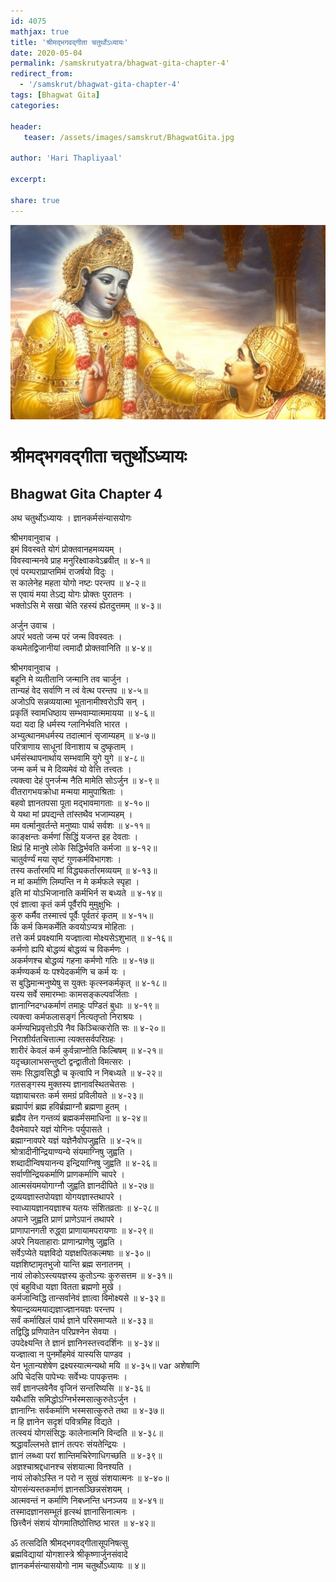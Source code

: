 ```yaml
---    
id: 4075    
mathjax: true    
title: 'श्रीमद्भगवद्गीता चतुर्थोऽध्यायः'    
date: 2020-05-04    
permalink: /samskrutyatra/bhagwat-gita-chapter-4'
redirect_from: 
  - '/samskrut/bhagwat-gita-chapter-4'
tags: [Bhagwat Gita]    
categories:    
    
header:    
   teaser: /assets/images/samskrut/BhagwatGita.jpg    
    
author: 'Hari Thapliyaal'    
    
excerpt:    
    
share: true    
---    
```

    
![](/assets/images/samskrut/BhagwatGita.jpg)    
    
# श्रीमद्भगवद्गीता चतुर्थोऽध्यायः    
## Bhagwat Gita Chapter 4    
    
अथ चतुर्थोऽध्यायः ।    ज्ञानकर्मसंन्यासयोगः    
    
श्रीभगवानुवाच ।    
इमं विवस्वते योगं प्रोक्तवानहमव्ययम् ।    
विवस्वान्मनवे प्राह मनुरिक्ष्वाकवेऽब्रवीत् ॥ ४-१॥    
एवं परम्पराप्राप्तमिमं राजर्षयो विदुः ।    
स कालेनेह महता योगो नष्टः परन्तप ॥ ४-२॥    
स एवायं मया तेऽद्य योगः प्रोक्तः पुरातनः ।    
भक्तोऽसि मे सखा चेति रहस्यं ह्येतदुत्तमम् ॥ ४-३॥    
    
अर्जुन उवाच ।    
अपरं भवतो जन्म परं जन्म विवस्वतः ।    
कथमेतद्विजानीयां त्वमादौ प्रोक्तवानिति ॥ ४-४॥    
    
श्रीभगवानुवाच ।    
बहूनि मे व्यतीतानि जन्मानि तव चार्जुन ।    
तान्यहं वेद सर्वाणि न त्वं वेत्थ परन्तप ॥ ४-५॥    
अजोऽपि सन्नव्ययात्मा भूतानामीश्वरोऽपि सन् ।    
प्रकृतिं स्वामधिष्ठाय सम्भवाम्यात्ममायया ॥ ४-६॥    
यदा यदा हि धर्मस्य ग्लानिर्भवति भारत ।    
अभ्युत्थानमधर्मस्य तदात्मानं सृजाम्यहम् ॥ ४-७॥    
परित्राणाय साधूनां विनाशाय च दुष्कृताम् ।    
धर्मसंस्थापनार्थाय सम्भवामि युगे युगे ॥ ४-८॥    
जन्म कर्म च मे दिव्यमेवं यो वेत्ति तत्त्वतः ।    
त्यक्त्वा देहं पुनर्जन्म नैति मामेति सोऽर्जुन ॥ ४-९॥    
वीतरागभयक्रोधा मन्मया मामुपाश्रिताः ।    
बहवो ज्ञानतपसा पूता मद्भावमागताः ॥ ४-१०॥    
ये यथा मां प्रपद्यन्ते तांस्तथैव भजाम्यहम् ।    
मम वर्त्मानुवर्तन्ते मनुष्याः पार्थ सर्वशः ॥ ४-११॥    
काङ्क्षन्तः कर्मणां सिद्धिं यजन्त इह देवताः ।    
क्षिप्रं हि मानुषे लोके सिद्धिर्भवति कर्मजा ॥ ४-१२॥    
चातुर्वर्ण्यं मया सृष्टं गुणकर्मविभागशः ।    
तस्य कर्तारमपि मां विद्ध्यकर्तारमव्ययम् ॥ ४-१३॥    
न मां कर्माणि लिम्पन्ति न मे कर्मफले स्पृहा ।    
इति मां योऽभिजानाति कर्मभिर्न स बध्यते ॥ ४-१४॥    
एवं ज्ञात्वा कृतं कर्म पूर्वैरपि मुमुक्षुभिः ।    
कुरु कर्मैव तस्मात्त्वं पूर्वैः पूर्वतरं कृतम् ॥ ४-१५॥    
किं कर्म किमकर्मेति कवयोऽप्यत्र मोहिताः ।    
तत्ते कर्म प्रवक्ष्यामि यज्ज्ञात्वा मोक्ष्यसेऽशुभात् ॥ ४-१६॥    
कर्मणो ह्यपि बोद्धव्यं बोद्धव्यं च विकर्मणः ।    
अकर्मणश्च बोद्धव्यं गहना कर्मणो गतिः ॥ ४-१७॥    
कर्मण्यकर्म यः पश्येदकर्मणि च कर्म यः ।    
स बुद्धिमान्मनुष्येषु स युक्तः कृत्स्नकर्मकृत् ॥ ४-१८॥    
यस्य सर्वे समारम्भाः कामसङ्कल्पवर्जिताः ।    
ज्ञानाग्निदग्धकर्माणं तमाहुः पण्डितं बुधाः ॥ ४-१९॥    
त्यक्त्वा कर्मफलासङ्गं नित्यतृप्तो निराश्रयः ।    
कर्मण्यभिप्रवृत्तोऽपि नैव किञ्चित्करोति सः ॥ ४-२०॥    
निराशीर्यतचित्तात्मा त्यक्तसर्वपरिग्रहः ।    
शारीरं केवलं कर्म कुर्वन्नाप्नोति किल्बिषम् ॥ ४-२१॥    
यदृच्छालाभसन्तुष्टो द्वन्द्वातीतो विमत्सरः ।    
समः सिद्धावसिद्धौ च कृत्वापि न निबध्यते ॥ ४-२२॥    
गतसङ्गस्य मुक्तस्य ज्ञानावस्थितचेतसः ।    
यज्ञायाचरतः कर्म समग्रं प्रविलीयते ॥ ४-२३॥    
ब्रह्मार्पणं ब्रह्म हविर्ब्रह्माग्नौ ब्रह्मणा हुतम् ।    
ब्रह्मैव तेन गन्तव्यं ब्रह्मकर्मसमाधिना ॥ ४-२४॥    
दैवमेवापरे यज्ञं योगिनः पर्युपासते ।    
ब्रह्माग्नावपरे यज्ञं यज्ञेनैवोपजुह्वति ॥ ४-२५॥    
श्रोत्रादीनीन्द्रियाण्यन्ये संयमाग्निषु जुह्वति ।    
शब्दादीन्विषयानन्य इन्द्रियाग्निषु जुह्वति ॥ ४-२६॥    
सर्वाणीन्द्रियकर्माणि प्राणकर्माणि चापरे ।    
आत्मसंयमयोगाग्नौ जुह्वति ज्ञानदीपिते ॥ ४-२७॥    
द्रव्ययज्ञास्तपोयज्ञा योगयज्ञास्तथापरे ।    
स्वाध्यायज्ञानयज्ञाश्च यतयः संशितव्रताः ॥ ४-२८॥    
अपाने जुह्वति प्राणं प्राणेऽपानं तथापरे ।    
प्राणापानगती रुद्ध्वा प्राणायामपरायणाः ॥ ४-२९॥    
अपरे नियताहाराः प्राणान्प्राणेषु जुह्वति ।    
सर्वेऽप्येते यज्ञविदो यज्ञक्षपितकल्मषाः ॥ ४-३०॥    
यज्ञशिष्टामृतभुजो यान्ति ब्रह्म सनातनम् ।    
नायं लोकोऽस्त्ययज्ञस्य कुतोऽन्यः कुरुसत्तम ॥ ४-३१॥    
एवं बहुविधा यज्ञा वितता ब्रह्मणो मुखे ।    
कर्मजान्विद्धि तान्सर्वानेवं ज्ञात्वा विमोक्ष्यसे ॥ ४-३२॥    
श्रेयान्द्रव्यमयाद्यज्ञाज्ज्ञानयज्ञः परन्तप ।    
सर्वं कर्माखिलं पार्थ ज्ञाने परिसमाप्यते ॥ ४-३३॥    
तद्विद्धि प्रणिपातेन परिप्रश्नेन सेवया ।    
उपदेक्ष्यन्ति ते ज्ञानं ज्ञानिनस्तत्त्वदर्शिनः ॥ ४-३४॥    
यज्ज्ञात्वा न पुनर्मोहमेवं यास्यसि पाण्डव ।    
येन भूतान्यशेषेण द्रक्ष्यस्यात्मन्यथो मयि ॥ ४-३५॥   var  अशेषाणि    
अपि चेदसि पापेभ्यः सर्वेभ्यः पापकृत्तमः ।    
सर्वं ज्ञानप्लवेनैव वृजिनं सन्तरिष्यसि ॥ ४-३६॥    
यथैधांसि समिद्धोऽग्निर्भस्मसात्कुरुतेऽर्जुन ।    
ज्ञानाग्निः सर्वकर्माणि भस्मसात्कुरुते तथा ॥ ४-३७॥    
न हि ज्ञानेन सदृशं पवित्रमिह विद्यते ।    
तत्स्वयं योगसंसिद्धः कालेनात्मनि विन्दति ॥ ४-३८॥    
श्रद्धावाँल्लभते ज्ञानं तत्परः संयतेन्द्रियः ।    
ज्ञानं लब्ध्वा परां शान्तिमचिरेणाधिगच्छति ॥ ४-३९॥    
अज्ञश्चाश्रद्दधानश्च संशयात्मा विनश्यति ।    
नायं लोकोऽस्ति न परो न सुखं संशयात्मनः ॥ ४-४०॥    
योगसंन्यस्तकर्माणं ज्ञानसञ्छिन्नसंशयम् ।    
आत्मवन्तं न कर्माणि निबध्नन्ति धनञ्जय ॥ ४-४१॥    
तस्मादज्ञानसम्भूतं हृत्स्थं ज्ञानासिनात्मनः ।    
छित्त्वैनं संशयं योगमातिष्ठोत्तिष्ठ भारत ॥ ४-४२॥    
    
ॐ तत्सदिति श्रीमद्भगवद्गीतासूपनिषत्सु    
ब्रह्मविद्यायां योगशास्त्रे श्रीकृष्णार्जुनसंवादे    
ज्ञानकर्मसंन्यासयोगो नाम चतुर्थोऽध्यायः ॥ ४॥    
    
